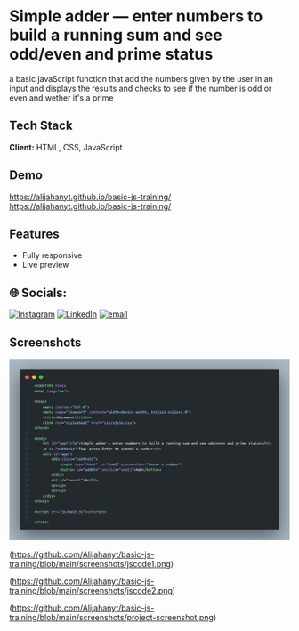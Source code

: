 
# Simple adder — enter numbers to build a running sum and see odd/even and prime status

a basic javaScript function that add the numbers given by the user in an input and displays the results and checks to see if the number is odd or even and wether it's a prime


## Tech Stack

**Client:** HTML, CSS, JavaScript



## Demo

https://alijahanyt.github.io/basic-js-training/
https://alijahanyt.github.io/basic-js-training/


## Features

- Fully responsive
- Live preview

## 🌐 Socials:
[![Instagram](https://img.shields.io/badge/Instagram-%23E4405F.svg?logo=Instagram&logoColor=white)](https://instagram.com/alijahan.io) [![LinkedIn](https://img.shields.io/badge/LinkedIn-%230077B5.svg?logo=linkedin&logoColor=white)](https://www.linkedin.com/in/ali-jahanyt/) [![email](https://img.shields.io/badge/Email-D14836?logo=gmail&logoColor=white)](mailto:alijahanyt@gmail.com) 
## Screenshots

![App Screenshots](https://github.com/Alijahanyt/basic-js-training/blob/main/screenshots/htmlcode.png)

(https://github.com/Alijahanyt/basic-js-training/blob/main/screenshots/jscode1.png)

(https://github.com/Alijahanyt/basic-js-training/blob/main/screenshots/jscode2.png)

(https://github.com/Alijahanyt/basic-js-training/blob/main/screenshots/project-screenshot.png)

